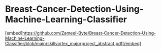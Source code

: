 # Breast-Cancer-Detection-Using-Machine-Learning-Classifier
[embed]https://github.com/Zameel-Byte/Breast-Cancer-Detection-Using-Machine-Learning-Classifier/blob/main/skillvortex_majorproject_abstract.pdf[/embed]
